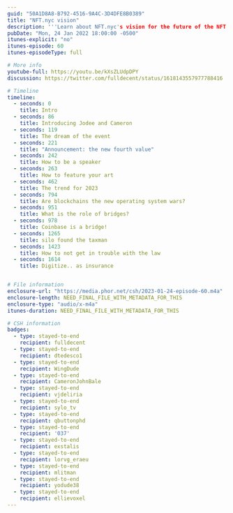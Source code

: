 ```yaml
---
guid: "50A1D8A8-B792-4516-9A4C-3D4DFE8B0389"
title: "NFT.nyc vision"
description: '''Learn about NFT.nyc's vision for the future of the NFT space and how they're planning to bring the community together to share ideas. Hear from Jodee and Cameron, organizers of the largest event in the NFT and crypto space, about what to expect in 2023.''' 
pubDate: "Mon, 24 Jan 2022 18:00:00 -0500"
itunes-explicit: "no"
itunes-episode: 60
itunes-episodeType: full

# More info
youtube-full: https://youtu.be/kXsZLUdpDPY
discussion: https://twitter.com/fulldecent/status/1618143557977788416

# Timeline
timeline:
  - seconds: 0
    title: Intro
  - seconds: 86
    title: Introducing Jodee and Cameron
  - seconds: 119
    title: The dream of the event
  - seconds: 221
    title: "Announcement: the new fourth value"
  - seconds: 242
    title: How to be a speaker
  - seconds: 263
    title: How to feature your art
  - seconds: 462
    title: The trend for 2023
  - seconds: 794
    title: Are blockchains the new operating system wars?
  - seconds: 951
    title: What is the role of bridges?
  - seconds: 978
    title: Coinbase is a bridge!
  - seconds: 1265
    title: silo found the taxman
  - seconds: 1423
    title: How to not get in trouble with the law
  - seconds: 1614
    title: Digitize.. as insurance


# File information
enclosure-url: "https://media.phor.net/csh/2023-01-24-episode-60.m4a"
enclosure-length: NEED_FINAL_FILE_WITH_METADATA_FOR_THIS
enclosure-type: "audio/x-m4a"
itunes-duration: NEED_FINAL_FILE_WITH_METADATA_FOR_THIS

# CSH information
badges:
  - type: stayed-to-end
    recipient: fulldecent
  - type: stayed-to-end
    recipient: dtedesco1
  - type: stayed-to-end
    recipient: WingDude
  - type: stayed-to-end
    recipient: CameronJohnBale
  - type: stayed-to-end
    recipient: vjdeliria
  - type: stayed-to-end
    recipient: sylo_tv
  - type: stayed-to-end
    recipient: qbuttonphd
  - type: stayed-to-end
    recipient: '037'
  - type: stayed-to-end
    recipient: exstalis
  - type: stayed-to-end
    recipient: lorvg_eraeu
  - type: stayed-to-end
    recipient: mlitman
  - type: stayed-to-end
    recipient: yodude38
  - type: stayed-to-end
    recipient: ellievoxel
---
```

